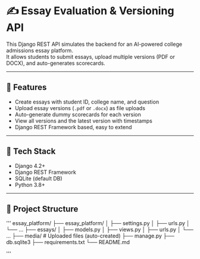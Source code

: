 # ✍️ Essay Evaluation & Versioning API

This Django REST API simulates the backend for an AI-powered college admissions essay platform.  
It allows students to submit essays, upload multiple versions (PDF or DOCX), and auto-generates scorecards.

---

## 🚀 Features

- Create essays with student ID, college name, and question
- Upload essay versions (`.pdf` or `.docx`) as file uploads
- Auto-generate dummy scorecards for each version
- View all versions and the latest version with timestamps
- Django REST Framework based, easy to extend

---

## 🔧 Tech Stack

- Django 4.2+
- Django REST Framework
- SQLite (default DB)
- Python 3.8+

---

## 📁 Project Structure
'''
essay_platform/
├── essay_platform/ 
│ ├── settings.py
│ ├── urls.py
│ └── ...
├── essays/ 
│ ├── models.py
│ ├── views.py
│ ├── urls.py
│ └── ...
├── media/ # Uploaded files (auto-created)
├── manage.py
├── db.sqlite3
├── requirements.txt
└── README.md

'''



